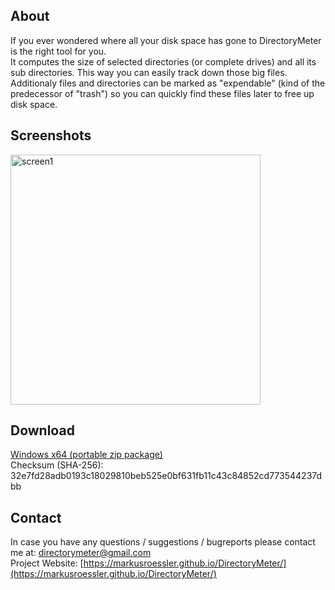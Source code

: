 ## About
If you ever wondered where all your disk space has gone to DirectoryMeter is the right tool for you.  
It computes the size of selected directories (or complete drives) and all its sub directories. This way you can easily track down those big files.  
Additionaly files and directories can be marked as "expendable" (kind of the predecessor of "trash") so you can quickly find these files later to free up disk space.

## Screenshots
<a href="https://i.imgur.com/zdeinvM.png"><img src="https://i.imgur.com/zdeinvM.png" alt="screen1" width="400px" /></a>

## Download
[Windows x64 (portable zip package)](http://bit.ly/2IiyjQH)  
Checksum (SHA-256): 32e7fd28adb0193c18029810beb525e0bf631fb11c43c84852cd773544237dbb  


## Contact
In case you have any questions / suggestions / bugreports please contact me at:
[directorymeter@gmail.com](mailto://directorymeter@gmail.com)  
Project Website: [https://markusroessler.github.io/DirectoryMeter/](https://markusroessler.github.io/DirectoryMeter/)